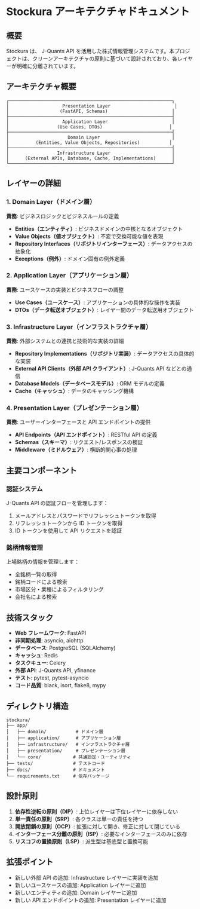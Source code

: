 # Stockura アーキテクチャドキュメント

## 概要

Stockura は、 J-Quants API を活用した株式情報管理システムです。本プロジェクトは、クリーンアーキテクチャの原則に基づいて設計されており、各レイヤーが明確に分離されています。

## アーキテクチャ概要

```
┌─────────────────────────────────────────────────────────────┐
│                    Presentation Layer                        │
│                   (FastAPI, Schemas)                        │
├─────────────────────────────────────────────────────────────┤
│                    Application Layer                        │
│                  (Use Cases, DTOs)                         │
├─────────────────────────────────────────────────────────────┤
│                      Domain Layer                           │
│          (Entities, Value Objects, Repositories)           │
├─────────────────────────────────────────────────────────────┤
│                  Infrastructure Layer                       │
│      (External APIs, Database, Cache, Implementations)      │
└─────────────────────────────────────────────────────────────┘
```

## レイヤーの詳細

### 1. Domain Layer（ドメイン層）

**責務**: ビジネスロジックとビジネスルールの定義

- **Entities（エンティティ）**: ビジネスドメインの中核となるオブジェクト
- **Value Objects（値オブジェクト）**: 不変で交換可能な値を表現
- **Repository Interfaces（リポジトリインターフェース）**: データアクセスの抽象化
- **Exceptions（例外）**: ドメイン固有の例外定義

### 2. Application Layer（アプリケーション層）

**責務**: ユースケースの実装とビジネスフローの調整

- **Use Cases（ユースケース）**: アプリケーションの具体的な操作を実装
- **DTOs（データ転送オブジェクト）**: レイヤー間のデータ転送用オブジェクト

### 3. Infrastructure Layer（インフラストラクチャ層）

**責務**: 外部システムとの連携と技術的な実装の詳細

- **Repository Implementations（リポジトリ実装）**: データアクセスの具体的な実装
- **External API Clients（外部 API クライアント）**: J-Quants API などとの通信
- **Database Models（データベースモデル）**: ORM モデルの定義
- **Cache（キャッシュ）**: データのキャッシング機構

### 4. Presentation Layer（プレゼンテーション層）

**責務**: ユーザーインターフェースと API エンドポイントの提供

- **API Endpoints（API エンドポイント）**: RESTful API の定義
- **Schemas（スキーマ）**: リクエスト/レスポンスの検証
- **Middleware（ミドルウェア）**: 横断的関心事の処理

## 主要コンポーネント

### 認証システム

J-Quants API の認証フローを管理します：

1. メールアドレスとパスワードでリフレッシュトークンを取得
2. リフレッシュトークンから ID トークンを取得
3. ID トークンを使用して API リクエストを認証

### 銘柄情報管理

上場銘柄の情報を管理します：

- 全銘柄一覧の取得
- 銘柄コードによる検索
- 市場区分・業種によるフィルタリング
- 会社名による検索

## 技術スタック

- **Web フレームワーク**: FastAPI
- **非同期処理**: asyncio, aiohttp
- **データベース**: PostgreSQL (SQLAlchemy)
- **キャッシュ**: Redis
- **タスクキュー**: Celery
- **外部 API**: J-Quants API, yfinance
- **テスト**: pytest, pytest-asyncio
- **コード品質**: black, isort, flake8, mypy

## ディレクトリ構造

```
stockura/
├── app/
│   ├── domain/           # ドメイン層
│   ├── application/      # アプリケーション層
│   ├── infrastructure/   # インフラストラクチャ層
│   ├── presentation/     # プレゼンテーション層
│   └── core/            # 共通設定・ユーティリティ
├── tests/               # テストコード
├── docs/                # ドキュメント
└── requirements.txt     # 依存パッケージ
```

## 設計原則

1. **依存性逆転の原則（DIP）**: 上位レイヤーは下位レイヤーに依存しない
2. **単一責任の原則（SRP）**: 各クラスは単一の責任を持つ
3. **開放閉鎖の原則（OCP）**: 拡張に対して開き、修正に対して閉じている
4. **インターフェース分離の原則（ISP）**: 必要なインターフェースのみに依存
5. **リスコフの置換原則（LSP）**: 派生型は基底型と置換可能

## 拡張ポイント

- 新しい外部 API の追加: Infrastructure レイヤーに実装を追加
- 新しいユースケースの追加: Application レイヤーに追加
- 新しいエンティティの追加: Domain レイヤーに追加
- 新しい API エンドポイントの追加: Presentation レイヤーに追加